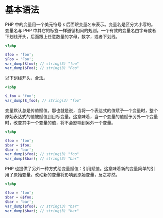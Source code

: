 # 基本语法

PHP 中的变量用一个美元符号 `$` 后面跟变量名来表示。变量名是区分大小写的。变量名与 PHP 中其它的标签一样遵循相同的规则。一个有效的变量名由字母或者下划线开头，后面跟上任意数量的字母，数字，或者下划线。

```php
<?php

$foo = 'foo';
$Foo = 'Foo';
var_dump($foo); // string(3) "foo"
var_dump($Foo); // string(3) "Foo"

```

以下划线开头，合法。

```php
<?php

$_foo = 'foo';
var_dump($_foo); // string(3) "foo"

```

变量默认总是传值赋值。那也就是说，当将一个表达式的值赋予一个变量时，整个原始表达式的值被赋值到目标变量。这意味着，当一个变量的值赋予另外一个变量时，改变其中一个变量的值，将不会影响到另外一个变量。

```php
<?php

$foo = 'foo';
$bar = $foo;
$bar = 'bar';
var_dump($foo); // string(3) "foo"
var_dump($bar); // string(3) "bar"

```

PHP 也提供了另外一种方式给变量赋值：引用赋值。这意味着新的变量简单的引用了原始变量。改动新的变量将影响到原始变量，反之亦然。

```php
<?php

$foo = 'foo';
$bar = &$foo;
$bar = 'bar';
var_dump($foo); // string(3) "bar"
var_dump($bar); // string(3) "bar"

```

